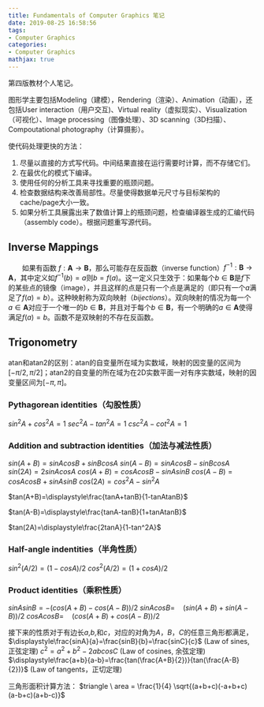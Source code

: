 ```yaml
---
title: Fundamentals of Computer Graphics 笔记
date: 2019-08-25 16:58:56
tags:
- Computer Graphics
categories:
- Computer Graphics
mathjax: true
---
```


第四版教材个人笔记。

图形学主要包括Modeling（建模），Rendering（渲染）、Animation（动画），还包括User interaction（用户交互)、Virtual reality（虚拟现实）、Visualization（可视化）、Image processing（图像处理）、3D scanning（3D扫描）、Compoutational photography（计算摄影）。

使代码处理更快的方法：
1. 尽量以直接的方式写代码。中间结果直接在运行需要时计算，而不存储它们。
2. 在最优化的模式下编译。
3. 使用任何的分析工具来寻找重要的瓶颈问题。
4. 检查数据结构来改善局部性。尽量使得数据单元尺寸与目标架构的cache/page大小一致。
5. 如果分析工具展露出来了数值计算上的瓶颈问题，检查编译器生成的汇编代码（assembly code）。根据问题重写源代码。

## Inverse Mappings
&emsp;&emsp;如果有函数 $f:\boldsymbol A \rightarrow \boldsymbol B$，那么可能存在反函数（inverse function）$f^{-1}:\boldsymbol B \rightarrow \boldsymbol A$，其中定义如$f^{-1}(b)=a$则$b=f(a)$。这一定义只生效于：如果每个$b \in \boldsymbol B$是$f$下的某些点的镜像（image），并且这样的点是只有一个点是满足的（即只有一个$a$满足了$f(a)=b$）。这种映射称为双向映射（*bijections*）。双向映射的情况为每一个$a \in \boldsymbol A$对应于一个唯一的$b \in \boldsymbol B$，并且对于每个$b \in \boldsymbol B$，有一个明确的$a \in \boldsymbol A$使得满足$f(a)=b$。函数不是双映射的不存在反函数。

## Trigonometry
atan和atan2的区别：atan的自变量所在域为实数域，映射的因变量的区间为$[-\pi /2,\pi /2]$；atan2的自变量的所在域为在2D实数平面一对有序实数域，映射的因变量区间为$[- \pi ,\pi]$。

### Pythagorean identities（勾股性质）
$sin^2A+cos^2A=1$
$sec^2A-tan^2A=1$
$csc^2A-cot^2A=1$

### Addition and subtraction identities（加法与减法性质）
$sin(A+B)=sinAcosB+sinBcosA$
$sin(A-B)=sinAcosB-sinBcosA$
$sin(2A)=2sinAcosA$
$cos(A+B)=cosAcosB-sinAsinB$
$cos(A-B)=cosAcosB+sinAsinB$
$cos(2A)=cos^2A-sin^2A$

$tan(A+B)=\displaystyle\frac{tanA+tanB}{1-tanAtanB}$

$tan(A-B)=\displaystyle\frac{tanA-tanB}{1+tanAtanB}$

$tan(2A)=\displaystyle\frac{2tanA}{1-tan^2A}$

### Half-angle indentities（半角性质）
$sin^2(A/2)=(1-cosA)/2$
$cos^2(A/2)=(1+cosA)/2$

### Product identities（乘积性质）
$sinAsinB=-(cos(A+B)-cos(A-B))/2$
$sinAcosB=\quad (sin(A+B)+sin(A-B))/2$
$cosAcosB=\quad(cos(A+B)+cos(A-B))/2$

接下来的性质对于有边长$a$,$b$,和$c$，对应的对角为$A$，$B$，$C$的任意三角形都满足，
$\displaystyle\frac{sinA}{a}=\frac{sinB}{b}=\frac{sinC}{c}$ (Law of sines, 正弦定理)
$c^2=a^2+b^2-2abcosC$ (Law of cosines, 余弦定理)
$\displaystyle\frac{a+b}{a-b}=\frac{tan(\frac{A+B}{2})}{tan(\frac{A-B}{2})}$ (Law of tangents，正切定理)

三角形面积计算方法：
$triangle \ area = \frac{1}{4} \sqrt{(a+b+c)(-a+b+c)(a-b+c)(a+b-c)}$